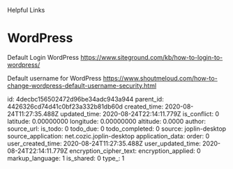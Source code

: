 Helpful Links

# WordPress
Default Login WordPress
https://www.siteground.com/kb/how-to-login-to-wordpress/

Default username for WordPress
https://www.shoutmeloud.com/how-to-change-wordpress-default-username-security.html

id: 4decbc156502472d96be34adc943a944
parent_id: 4426326cd74d41c0bf23a332b81db60d
created_time: 2020-08-24T11:27:35.488Z
updated_time: 2020-08-24T22:14:11.779Z
is_conflict: 0
latitude: 0.00000000
longitude: 0.00000000
altitude: 0.0000
author: 
source_url: 
is_todo: 0
todo_due: 0
todo_completed: 0
source: joplin-desktop
source_application: net.cozic.joplin-desktop
application_data: 
order: 0
user_created_time: 2020-08-24T11:27:35.488Z
user_updated_time: 2020-08-24T22:14:11.779Z
encryption_cipher_text: 
encryption_applied: 0
markup_language: 1
is_shared: 0
type_: 1